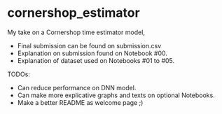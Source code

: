 # cornershop_estimator
My take on a Cornershop time estimator model,

* Final submission can be found on submission.csv
* Explanation on submission found on Notebook #00.
* Explanation of dataset used on Notebooks #01 to #05.

TODOs:

* Can reduce performance on DNN model.
* Can make more explicative graphs and texts on optional Notebooks.
* Make a better README as welcome page ;)
